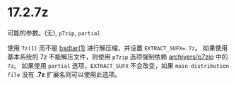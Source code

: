 # 17.2.7z

可能的参数。(无), `p7zip`, `partial`

使用 `7z(1)` 而不是 [bsdtar(1)](https://www.freebsd.org/cgi/man.cgi?query=bsdtar&sektion=1&format=html) 进行解压缩，并设置 `EXTRACT_SUFX=.7z`。
如果使用基本系统的 7z 不能解压文件，则使用 `p7zip` 选项强制依赖 [archivers/p7zip](https://cgit.freebsd.org/ports/tree/archivers/p7zip/pkg-descr) 中的 `7z`。
如果使用 `partial` 选项，`EXTRACT_SUFX` 不会改变，如果 `main distribution file` 没有 **.7z** 扩展名则可以使用此选项。

